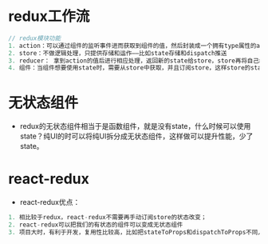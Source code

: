 # redux工作流
```js
// redux模块功能
1. action：可以通过组件的监听事件进而获取到组件的值，然后封装成一个拥有type属性的action对象
2. store：不做逻辑处理，只提供存储和运作——比如state存储和dispatch推送
3. reducer： 拿到action的值后进行相应处理，返回新的state给store，store再将自己维护的state更新
4. 组件：当组件想要使用state时，需要从store中获取，并且订阅store，这样store的state发生变化时，组件就能及时更新state
```

# 无状态组件
+ redux的无状态组件相当于是函数组件，就是没有state，什么时候可以使用state？纯UI的时可以将纯UI拆分成无状态组件，这样做可以提升性能，少了state。

# react-redux
+ react-redux优点：
```js
1. 相比较于redux，react-redux不需要再手动订阅store的状态改变；
2. react-redux可以把我们的有状态的组件可以变成无状态组件
3. 项目大时，有利于开发，复用性比较高，比如把stateToProps和dispatchToProps不同人进行开发
```